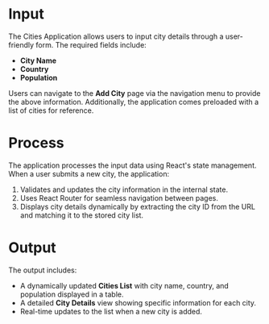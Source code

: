 # Input
The Cities Application allows users to input city details through a user-friendly form. The required fields include:
- **City Name**
- **Country**
- **Population**

Users can navigate to the **Add City** page via the navigation menu to provide the above information. Additionally, the application comes preloaded with a list of cities for reference.

# Process
The application processes the input data using React's state management. When a user submits a new city, the application:
1. Validates and updates the city information in the internal state.
2. Uses React Router for seamless navigation between pages.
3. Displays city details dynamically by extracting the city ID from the URL and matching it to the stored city list.

# Output
The output includes:
- A dynamically updated **Cities List** with city name, country, and population displayed in a table.
- A detailed **City Details** view showing specific information for each city.
- Real-time updates to the list when a new city is added.
